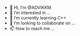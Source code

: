 - 👋 Hi, I’m @ADVIKKM
- 👀 I’m interested in ...
- 🌱 I’m currently learning C++
- 💞️ I’m looking to collaborate on ...
- 📫 How to reach me ...

<!---
ADVIKKM/ADVIKKM is a ✨ special ✨ repository because its `README.md` (this file) appears on your GitHub profile.
You can click the Preview link to take a look at your changes.
--->
